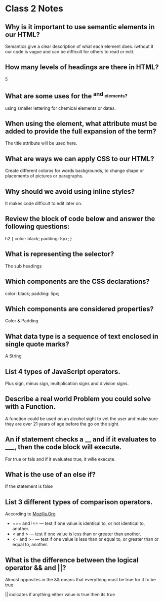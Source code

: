 # Class 2 Notes

## Why is it important to use semantic elements in our HTML?

Semantics give a clear description of what each element does. iwthout it our code is vague and can be difficult for others to read or edit.

## How many levels of headings are there in HTML?

5
## What are some uses for the <sup> and <sub> elements?

using smaller lettering for chemical elements or dates.

## When using the <abbr> element, what attribute must be added to provide the full expansion of the term?

The title attribute will be used here.

## What are ways we can apply CSS to our HTML?

Create different coloros for words backgrounds, to change shape or placements of pictures or paragraphs.

## Why should we avoid using inline styles?

It makes code difficult to edit later on.

## Review the block of code below and answer the following questions:

   h2 {
     color: black;
     padding: 5px;
   }

## What is representing the selector?

The sub headings

## Which components are the CSS declarations?

color: black;
padding: 5px;

## Which components are considered properties?

Color & Padding

## What data type is a sequence of text enclosed in single quote marks?

A String

## List 4 types of JavaScript operators.

Plus sign, minus sign, multiplication signs and division signs. 

## Describe a real world Problem you could solve with a Function.

A function could be used on an alcohol sight to vet the user and make sure they are over 21 years of age before the go on the sight. 

## An if statement checks a __ and if it evaluates to ___, then the code block will execute.

For true or fals and if it evaluates true, it wille execute.

## What is the use of an else if?

If the statement is false

## List 3 different types of comparison operators.

According to [Mozilla.Org](https://developer.mozilla.org/en-US/docs/Learn/JavaScript/Building_blocks/conditionals)

- === and !== — test if one value is identical to, or not identical to, another.
- < and > — test if one value is less than or greater than another.
- <= and >= — test if one value is less than or equal to, or greater than or equal to, another.


## What is the difference between the logical operator && and ||?

Almost opposites in the && means that everything must be true for it to be true

|| indicates if anything either value is true then its true


